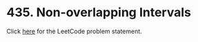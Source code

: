 # 435. Non-overlapping Intervals

Click [here](https://leetcode.com/problems/non-overlapping-intervals/description/)
for the LeetCode problem statement.
